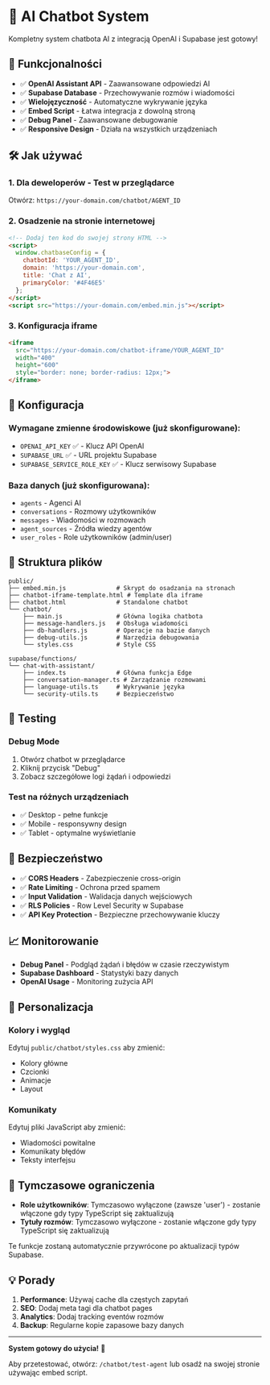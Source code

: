 # 🤖 AI Chatbot System

Kompletny system chatbota AI z integracją OpenAI i Supabase jest gotowy!

## 🚀 Funkcjonalności

- ✅ **OpenAI Assistant API** - Zaawansowane odpowiedzi AI
- ✅ **Supabase Database** - Przechowywanie rozmów i wiadomości  
- ✅ **Wielojęzyczność** - Automatyczne wykrywanie języka
- ✅ **Embed Script** - Łatwa integracja z dowolną stroną
- ✅ **Debug Panel** - Zaawansowane debugowanie
- ✅ **Responsive Design** - Działa na wszystkich urządzeniach

## 🛠 Jak używać

### 1. Dla deweloperów - Test w przeglądarce
Otwórz: `https://your-domain.com/chatbot/AGENT_ID`

### 2. Osadzenie na stronie internetowej
```html
<!-- Dodaj ten kod do swojej strony HTML -->
<script>
  window.chatbaseConfig = {
    chatbotId: 'YOUR_AGENT_ID',
    domain: 'https://your-domain.com',
    title: 'Chat z AI',
    primaryColor: '#4F46E5'
  };
</script>
<script src="https://your-domain.com/embed.min.js"></script>
```

### 3. Konfiguracja iframe
```html
<iframe 
  src="https://your-domain.com/chatbot-iframe/YOUR_AGENT_ID" 
  width="400" 
  height="600"
  style="border: none; border-radius: 12px;">
</iframe>
```

## 🔧 Konfiguracja

### Wymagane zmienne środowiskowe (już skonfigurowane):
- `OPENAI_API_KEY` ✅ - Klucz API OpenAI
- `SUPABASE_URL` ✅ - URL projektu Supabase  
- `SUPABASE_SERVICE_ROLE_KEY` ✅ - Klucz serwisowy Supabase

### Baza danych (już skonfigurowana):
- `agents` - Agenci AI
- `conversations` - Rozmowy użytkowników
- `messages` - Wiadomości w rozmowach
- `agent_sources` - Źródła wiedzy agentów
- `user_roles` - Role użytkowników (admin/user)

## 📁 Struktura plików

```
public/
├── embed.min.js              # Skrypt do osadzania na stronach
├── chatbot-iframe-template.html # Template dla iframe
├── chatbot.html              # Standalone chatbot
└── chatbot/
    ├── main.js               # Główna logika chatbota
    ├── message-handlers.js   # Obsługa wiadomości
    ├── db-handlers.js        # Operacje na bazie danych
    ├── debug-utils.js        # Narzędzia debugowania
    └── styles.css            # Style CSS

supabase/functions/
└── chat-with-assistant/
    ├── index.ts              # Główna funkcja Edge
    ├── conversation-manager.ts # Zarządzanie rozmowami
    ├── language-utils.ts     # Wykrywanie języka
    └── security-utils.ts     # Bezpieczeństwo
```

## 🧪 Testing

### Debug Mode
1. Otwórz chatbot w przeglądarce
2. Kliknij przycisk "Debug" 
3. Zobacz szczegółowe logi żądań i odpowiedzi

### Test na różnych urządzeniach
- ✅ Desktop - pełne funkcje
- ✅ Mobile - responsywny design  
- ✅ Tablet - optymalne wyświetlanie

## 🔐 Bezpieczeństwo

- ✅ **CORS Headers** - Zabezpieczenie cross-origin
- ✅ **Rate Limiting** - Ochrona przed spamem
- ✅ **Input Validation** - Walidacja danych wejściowych
- ✅ **RLS Policies** - Row Level Security w Supabase
- ✅ **API Key Protection** - Bezpieczne przechowywanie kluczy

## 📈 Monitorowanie

- **Debug Panel** - Podgląd żądań i błędów w czasie rzeczywistym
- **Supabase Dashboard** - Statystyki bazy danych
- **OpenAI Usage** - Monitoring zużycia API

## 🎨 Personalizacja

### Kolory i wygląd
Edytuj `public/chatbot/styles.css` aby zmienić:
- Kolory główne
- Czcionki
- Animacje
- Layout

### Komunikaty
Edytuj pliki JavaScript aby zmienić:
- Wiadomości powitalne
- Komunikaty błędów  
- Teksty interfejsu

## 🚨 Tymczasowe ograniczenia

- **Role użytkowników**: Tymczasowo wyłączone (zawsze 'user') - zostanie włączone gdy typy TypeScript się zaktualizują
- **Tytuły rozmów**: Tymczasowo wyłączone - zostanie włączone gdy typy TypeScript się zaktualizują

Te funkcje zostaną automatycznie przywrócone po aktualizacji typów Supabase.

## 💡 Porady

1. **Performance**: Używaj cache dla częstych zapytań
2. **SEO**: Dodaj meta tagi dla chatbot pages  
3. **Analytics**: Dodaj tracking eventów rozmów
4. **Backup**: Regularne kopie zapasowe bazy danych

---

**System gotowy do użycia!** 🎉

Aby przetestować, otwórz: `/chatbot/test-agent` lub osadź na swojej stronie używając embed script.